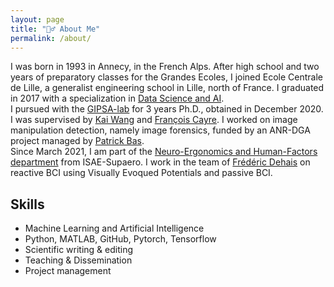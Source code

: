 ```yaml
---
layout: page
title: "💁‍♂️ About Me"
permalink: /about/
---
```


I was born in 1993 in Annecy, in the French Alps. After high school and two years of preparatory classes for the Grandes Ecoles, I joined Ecole Centrale de Lille, a generalist engineering school in Lille, north of France. I graduated in 2017 with a specialization in [Data Science and AI](http://pierrechainais.ec-lille.fr/Centrale/Option_DAD/Accueil.html).  
I pursued with the [GIPSA-lab](http://www.gipsa-lab.grenoble-inp.fr/en/home.php) for 3 years Ph.D., obtained in December 2020. I was supervised by [Kai Wang](http://www.gipsa-lab.fr/~kai.wang/cv_en.html) and [François Cayre](https://scholar.google.fr/citations?user=spuWfK8AAAAJ&hl=fr). I worked on image manipulation detection, namely image forensics, funded by an ANR-DGA project managed by [Patrick Bas](https://scholar.google.com/citations?user=OgaFhnEAAAAJ&hl=en).  
Since March 2021, I am part of the [Neuro-Ergonomics and Human-Factors department](https://pagespro.isae-supaero.fr/neuroergonomie-et-facteurs-humains-dcas?lang=en) from ISAE-Supaero. I work in the team of [Frédéric Dehais](https://pagespro.isae-supaero.fr/frederic-dehais/) on reactive BCI using Visually Evoqued Potentials and passive BCI.

## Skills

<ul class="feature-icons">
<li class="icon solid fa-flask">    Machine Learning and Artificial Intelligence</li>
<li class="icon solid fa-code">    Python, MATLAB, GitHub, Pytorch, Tensorflow </li>
<li class="icon solid fa-book">    Scientific writing & editing</li>
<li class="icon solid fa-bullhorn">    Teaching & Dissemination</li>
<li class="icon solid fa-compass">    Project management</li>
</ul>
